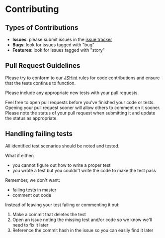 Contributing
============

Types of Contributions
----------------------

- **Issues**: please submit issues in the [issue tracker][]
- **Bugs**: look for issues tagged with "bug"
- **Features**: look for issues tagged with "story"

Pull Request Guidelines
-----------------------

Please try to conform to our [JSHint][] rules for code contributions and ensure that the tests continue to function.

Please include any appropriate new tests with your pull requests.

Feel free to open pull requests before you've finished your code or tests.  Opening your pull request sooner will allow others to comment on it sooner.  Please note the status of your pull request when submitting it and update the status as appropriate.

Handling failing tests
----------------------

All identified test scenarios should be noted and tested.

What if either:
- you cannot figure out how to write a proper test
- you wrote a test but you couldn't write the code to make the test pass

Remember, we don't want:
- failing tests in master
- comment out code

Instead of leaving your test failing or commenting it out:

1. Make a commit that deletes the test
2. Open an issue noting the missing test and/or code so we know we'll need to fix it later
3. Reference the commit hash in the issue so you can easily find it later

[issue tracker]: https://github.com/startersacademy/fullstack-project-01/issues
[jshint]: http://jshint.com/docs/
